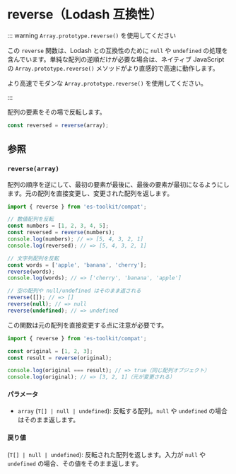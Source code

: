 # reverse（Lodash 互換性）

::: warning `Array.prototype.reverse()` を使用してください

この `reverse` 関数は、Lodash との互換性のために `null` や `undefined` の処理を含んでいます。単純な配列の逆順だけが必要な場合は、ネイティブ JavaScript の `Array.prototype.reverse()` メソッドがより直感的で高速に動作します。

より高速でモダンな `Array.prototype.reverse()` を使用してください。

:::

配列の要素をその場で反転します。

```typescript
const reversed = reverse(array);
```

## 参照

### `reverse(array)`

配列の順序を逆にして、最初の要素が最後に、最後の要素が最初になるようにします。元の配列を直接変更し、変更された配列を返します。

```typescript
import { reverse } from 'es-toolkit/compat';

// 数値配列を反転
const numbers = [1, 2, 3, 4, 5];
const reversed = reverse(numbers);
console.log(numbers); // => [5, 4, 3, 2, 1]
console.log(reversed); // => [5, 4, 3, 2, 1]

// 文字列配列を反転
const words = ['apple', 'banana', 'cherry'];
reverse(words);
console.log(words); // => ['cherry', 'banana', 'apple']

// 空の配列や null/undefined はそのまま返される
reverse([]); // => []
reverse(null); // => null
reverse(undefined); // => undefined
```

この関数は元の配列を直接変更する点に注意が必要です。

```typescript
import { reverse } from 'es-toolkit/compat';

const original = [1, 2, 3];
const result = reverse(original);

console.log(original === result); // => true（同じ配列オブジェクト）
console.log(original); // => [3, 2, 1]（元が変更される）
```

#### パラメータ

- `array` (`T[] | null | undefined`): 反転する配列。`null` や `undefined` の場合はそのまま返します。

#### 戻り値

(`T[] | null | undefined`): 反転された配列を返します。入力が `null` や `undefined` の場合、その値をそのまま返します。
